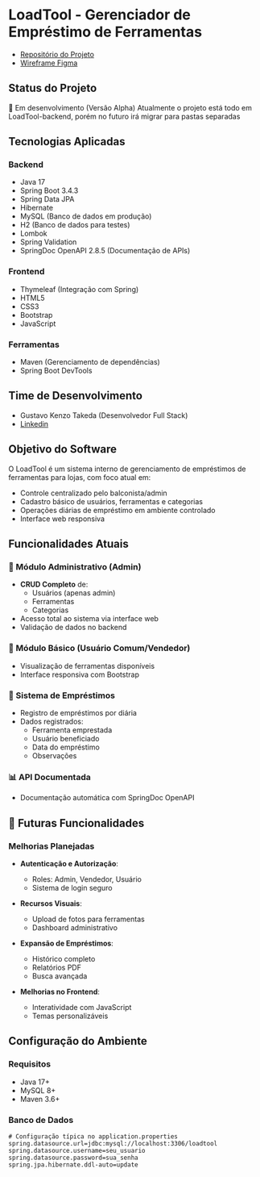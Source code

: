 # LoadTool - Gerenciador de Empréstimo de Ferramentas
- [Repositório do Projeto](https://github.com/gkenzot/LoadTool)
- [Wireframe Figma](https://www.figma.com/design/8E8o32GkBkxFFQhujOp8yz/Untitled?node-id=0-1&t=Ylkg0LgCwWD3K84E-1)

## Status do Projeto
🚧 Em desenvolvimento (Versão Alpha)
Atualmente o projeto está todo em LoadTool-backend, porém no futuro irá migrar para pastas separadas

## Tecnologias Aplicadas

### Backend
- Java 17
- Spring Boot 3.4.3
- Spring Data JPA
- Hibernate
- MySQL (Banco de dados em produção)
- H2 (Banco de dados para testes)
- Lombok
- Spring Validation
- SpringDoc OpenAPI 2.8.5 (Documentação de APIs)

### Frontend
- Thymeleaf (Integração com Spring)
- HTML5
- CSS3
- Bootstrap
- JavaScript

### Ferramentas
- Maven (Gerenciamento de dependências)
- Spring Boot DevTools

## Time de Desenvolvimento
- Gustavo Kenzo Takeda (Desenvolvedor Full Stack)
- [Linkedin](https://www.linkedin.com/in/gkenzot/)

## Objetivo do Software
O LoadTool é um sistema interno de gerenciamento de empréstimos de ferramentas para lojas, com foco atual em:
- Controle centralizado pelo balconista/admin
- Cadastro básico de usuários, ferramentas e categorias
- Operações diárias de empréstimo em ambiente controlado
- Interface web responsiva

## Funcionalidades Atuais

### 🔧 Módulo Administrativo (Admin)
- **CRUD Completo** de:
  - Usuários (apenas admin)
  - Ferramentas
  - Categorias
- Acesso total ao sistema via interface web
- Validação de dados no backend

### 👤 Módulo Básico (Usuário Comum/Vendedor)
- Visualização de ferramentas disponíveis
- Interface responsiva com Bootstrap

### 📝 Sistema de Empréstimos
- Registro de empréstimos por diária
- Dados registrados:
  - Ferramenta emprestada
  - Usuário beneficiado
  - Data do empréstimo
  - Observações

### 📊 API Documentada
- Documentação automática com SpringDoc OpenAPI

## 🔮 Futuras Funcionalidades

### Melhorias Planejadas
- **Autenticação e Autorização**:
  - Roles: Admin, Vendedor, Usuário
  - Sistema de login seguro
  
- **Recursos Visuais**:
  - Upload de fotos para ferramentas
  - Dashboard administrativo

- **Expansão de Empréstimos**:
  - Histórico completo
  - Relatórios PDF
  - Busca avançada

- **Melhorias no Frontend**:
  - Interatividade com JavaScript
  - Temas personalizáveis

## Configuração do Ambiente

### Requisitos
- Java 17+
- MySQL 8+
- Maven 3.6+

### Banco de Dados
```properties
# Configuração típica no application.properties
spring.datasource.url=jdbc:mysql://localhost:3306/loadtool
spring.datasource.username=seu_usuario
spring.datasource.password=sua_senha
spring.jpa.hibernate.ddl-auto=update